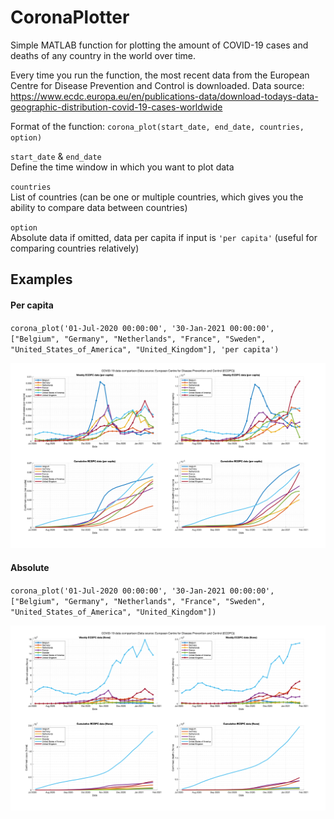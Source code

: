 # CoronaPlotter

Simple MATLAB function for plotting the amount of COVID-19 cases and deaths of any country in the world over time.

Every time you run the function, the most recent data from the European Centre for Disease Prevention and Control is downloaded. 
Data source: https://www.ecdc.europa.eu/en/publications-data/download-todays-data-geographic-distribution-covid-19-cases-worldwide

Format of the function: `corona_plot(start_date, end_date, countries, option)` 
  
`start_date` & `end_date`  
Define the time window in which you want to plot data   
  
`countries`  
List of countries (can be one or multiple countries, which gives you the ability to compare data between countries)  
  
`option`  
Absolute data if omitted, data per capita if input is `'per capita'` (useful for comparing countries relatively)  

## Examples
#### Per capita
`corona_plot('01-Jul-2020 00:00:00', '30-Jan-2021 00:00:00', ["Belgium", "Germany", "Netherlands", "France", "Sweden", "United_States_of_America", "United_Kingdom"], 'per capita')`

![per_capita](images/per_capita.png)

#### Absolute
`corona_plot('01-Jul-2020 00:00:00', '30-Jan-2021 00:00:00', ["Belgium", "Germany", "Netherlands", "France", "Sweden", "United_States_of_America", "United_Kingdom"])`

![absolute](images/absolute.png)
